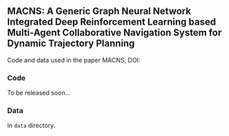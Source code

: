 ## MACNS: A Generic Graph Neural Network Integrated Deep Reinforcement Learning based Multi-Agent Collaborative Navigation System for Dynamic Trajectory Planning

Code and data used in the paper MACNS, DOI: 

### Code

To be released soon...

### Data

In `data` directory.
